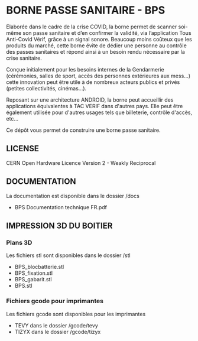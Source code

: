 # BORNE PASSE SANITAIRE - BPS

Elaborée dans le cadre de la crise COVID, la borne permet de scanner soi-même son passe sanitaire et d’en confirmer la validité, via l’application Tous Anti-Covid Vérif, grâce à un signal sonore. Beaucoup moins coûteux que les produits du marché, cette borne évite de dédier une personne au contrôle des passes sanitaires et répond ainsi à un besoin rendu nécessaire par la crise sanitaire.

Conçue initialement pour les besoins internes de la Gendarmerie (cérémonies, salles de sport, accès des personnes extérieures aux mess…) cette innovation peut être utile à de nombreux acteurs publics et privés (petites collectivités, cinémas...). 

Reposant sur une architecture ANDROID, la borne peut accueillir des applications équivalentes à TAC VERIF dans d'autres pays. Elle peut être également utilisée pour d'autres usages tels que billeterie, contrôle d'accès, etc...

Ce dépôt vous permet de construire une borne passe sanitaire.

## LICENSE

CERN Open Hardware Licence Version 2 - Weakly Reciprocal

## DOCUMENTATION

La documentation est disponible dans le dossier /docs
 - BPS Documentation technique FR.pdf

## IMPRESSION 3D DU BOITIER

### Plans 3D

Les fichiers stl sont disponibles dans le dossier /stl
 - BPS_blocbatterie.stl
 - BPS_fixation.stl
 - BPS_gabarit.stl
 - BPS.stl

### Fichiers gcode pour imprimantes

Les fichiers gcode sont disponibles pour les imprimantes
 - TEVY dans le dossier /gcode/tevy
 - TIZYX dans le dossier /gcode/tizyx
